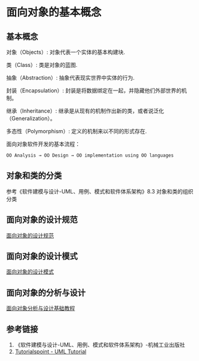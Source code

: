 # 面向对象的基本概念


## 基本概念

对象（Objects）: 对象代表一个实体的基本构建块.

类（Class）: 类是对象的蓝图.

抽象（Abstraction）: 抽象代表现实世界中实体的行为.

封装（Encapsulation）: 封装是将数据绑定在一起，并隐藏他们外部世界的机制。

继承（Inheritance）: 继承是从现有的机制作出新的类，或者说泛化（Generalization）。

多态性（Polymorphism）: 定义的机制来以不同的形式存在.

面向对象软件开发的基本流程：
```bash
OO Analysis → OO Design → OO implementation using OO languages
```


## 对象和类的分类

参考《软件建模与设计-UML、用例、模式和软件体系架构》8.3 对象和类的组织分类


## 面向对象的设计规范

[面向对象的设计规范](work/methodology/SoftwareEngineering/Analysis-and-Design/Object-Oriented-Design/面向对象的设计规范.md)

## 面向对象的设计模式

[面向对象的设计模式](work/methodology/SoftwareEngineering/Analysis-and-Design/Object-Oriented-Design/面向对象的设计模式.md)

## 面向对象的分析与设计

[面向对象分析与设计基础教程](work/methodology/SoftwareEngineering/Analysis-and-Design/Object-Oriented-Design/面向对象分析与设计基础教程.md)


## 参考链接
1. 《软件建模与设计-UML、用例、模式和软件体系架构》-机械工业出版社
2. [Tutorialspoint - UML Tutorial](https://www.tutorialspoint.com/uml/index.htm)